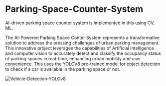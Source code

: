 # Parking-Space-Counter-System
AI-driven parking space counter system is implemented in this using CV, ML. 

The AI-Powered Parking Space Conter System represents a transformative solution to address the pressing challenges of urban parking management. This innovative project leverages the capabilities of Artificial Intelligence and computer vision to accurately detect and classify the occupancy status of parking spaces in real-time, enhancing urban mobility and user convenience. This uses the YOLOV8 pre-trained model for object detection to check if a car is available in the parking space or not. 

![Vehicle-Detection-YOLOv8](https://github.com/surathni/Parking-Space-Counter-System/assets/146612530/31d49af0-81dc-4d84-baf7-220e29ddbc8e)
